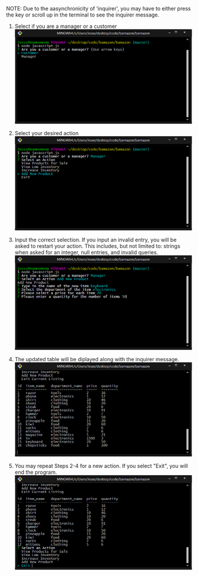 NOTE: Due to the aasynchronicity of 'inquirer', you may have to either press the <up> key or scroll up in the terminal to see the inquirer message. 

1. Select if you are a manager or a customer 
![step1](/step1.png)


2. Select your desired action
![step2](/step2.png)


3. Input the correct selection. If you input an invalid entry, you will be asked to restart your action. This includes, but not limited to: strings when asked for an integer, null entries, and invalid queries. 
![step3](/step3.png)


4. The updated table will be diplayed along with the inquirer message. 
![step4](/step4.png)


5. You may repeat Steps 2-4 for a new action. If you select "Exit", you will end the program. 
![step4.5](/step4.5.png)

